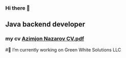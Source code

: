 ### Hi there 👋 
## Java backend developer
### my cv [Azimjon Nazarov CV.pdf](https://github.com/nazarovctrl/nazarovctrl/files/12024326/Azimjon.Nazarov.CV.pdf)

#🔭 I’m currently working on Green White Solutions LLC


<!--
**nazarovctrl/nazarovctrl** is a ✨ _special_ ✨ repository because its `README.md` (this file) appears on your GitHub profile.

Here are some ideas to get you started:

  🔭 I’m currently working on Green White Solutions LLC
- 🌱 I’m currently learning ...
- 👯 I’m looking to collaborate on ...
- 🤔 I’m looking [Uploading Azimjon Nazarov CV (1).pdf…]()
for help with ...
- 💬 Ask me about ...
- 📫 How to reach me: ...
- 😄 Pronouns: ...
- ⚡ Fun fact: ...
-->
